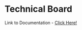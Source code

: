 # Technical Board #

Link to Documentation - [Click Here!](https://github.com/mynameisankit/technicalBoard/tree/main/documentation)